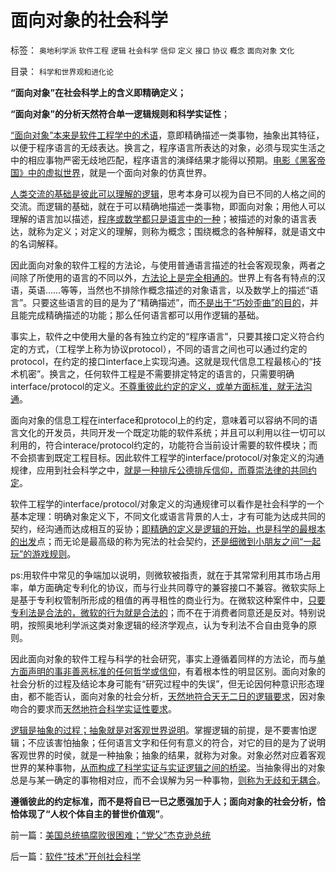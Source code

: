 # 面向对象的社会科学

标签： `奥地利学派` `软件工程` `逻辑` `社会科学` `信仰` `定义` `接口` `协议` `概念` `面向对象` `文化` 

目录： `科学和世界观和进化论`

**“面向对象”在社会科学上的含义即精确定义；**

**“面向对象”的分析天然符合单一逻辑规则和科学实证性**；

[“面向对象”本来是软件工程学中的术语](../../../2009/4/1/面向对象抽象模型社会经济分析.md)，意即精确描述一类事物，抽象出其特征，以便于程序语言的无歧表达。换言之，程序语言所表达的对象，必须与现实生活之中的相应事物严密无歧地匹配，程序语言的演绎结果才能得以预期。[电影《黑客帝国》中的虚拟世界](../../../2008/6/6/真理源自观察、思考、实践；而不是对权威的追随.md)，就是一个面向对象的仿真世界。

[人类交流的基础是彼此可以理解的逻辑](../../../2011/2/28/“独立的意识主权”相当于生物体的“免疫功能”.md)，思考本身可以视为自已不同的人格之间的交流。而逻辑的基础，就在于可以精确地描述一类事物，即面向对象；用他人可以理解的语言加以描述，[程序或数学都只是语言中的一种](../../../2011/5/14/滥用数学的逻辑混乱.md)；被描述的对象的语言表达，就称为定义；对定义的理解，则称为概念；围绕概念的各种解释，就是语文中的名词解释。

因此面向对象的软件工程的方法论，与使用普通语言描述的社会客观现象，两者之间除了所使用的语言的不同以外，[方法论上是完全相通的](../../../2010/2/11/哲学是科学的负担；方法论不是理论，也不是哲学.md)。世界上有各有特点的汉语，英语……等等，当然也不排除作概念描述的对象语言，以及数学上的描述“语言”。只要这些语言的目的是为了“精确描述”，而[不是出于“巧妙歪曲”的目的](http://blog.sina.com.cn/s/blog_5563a64d0100czl8.html)，并且能完成精确描述的功能；那么任何语言都可以用作逻辑的基础。

事实上，软件之中使用大量的各有独立约定的“程序语言”，只要其接口定义符合约定的方式，（工程学上称为协议protocol），不同的语言之间也可以通过约定的protocol，在约定的接口interface上实现沟通。这就是现代信息工程最核心的“技术机密”。换言之，任何软件工程是不需要排定特定的语言的，只需要明确interface/protocol的定义。[不尊重彼此约定的定义，或单方面标准，就无法沟通](../../../2010/5/4/科学开始于精确概念定义.md)。

面向对象的信息工程在interface和protocol上的约定，意味着可以容纳不同的语言文化的开发员，共同开发一个既定功能的软件系统；并且可以利用以往一切可以利用的，符合interace/protocol约定的，功能符合当前设计需要的软件模块；而不会损害到既定工程目标。因此软件工程学的interface/protocol/对象定义的沟通规律，应用到社会科学之中，[就是一种排斥公德排斥信仰，而尊崇法律的共同约定](../../../2010/1/31/沟通和合作，“文明冲突”进化到“和谐社会”.md)。

软件工程学的interface/protocol/对象定义的沟通规律可以看作是社会科学的一个基本定理：明确对象定义下，不同文化或语言背景的人士，才有可能为达成共同的契约，经沟通而达成相互的妥协；[即精确的定义是逻辑的开始，也是科学的最根本的出发](../../../2011/5/8/概念的逻辑定义和乱糟糟的智慧.md)点；而无论是最高级的称为宪法的社会契约，[还是细微到小朋友之间“一起玩”的游戏规则](../../../2009/6/10/骂行为，“不跟你玩”的成人版.md)。

ps:用软件中常见的争端加以说明，则微软被指责，就在于其常常利用其市场占用率，单方面确定专利化的协议，而与行业共同尊守的兼容接口不兼容。微软实际上是基于专利权管制所形成的租值的再寻租性的商业行为。在微软这种案件中，[只要专利法是合法的，微软的行为就是合法的](../../../2009/9/17/市场经济不能反垄断讨论集.md)；而不在于消费者同意还是反对。特别说明，按照奥地利学派这类对象逻辑的经济学观点，认为专利法不合自由竞争的原则。

因此面向对象的软件工程与科学的社会研究，事实上遵循着同样的方法论，而与[单方面声明的事非善恶标准的任何哲学或信仰](../../../2009/6/25/My&nbsp;God!我的上帝！绝对的真理存在吗？.md)，有着根本性的明显区别。面向对象的社会分析的过程及结论本身可能有“研究过程中的失误”，但无论因何种意识形态理由，都不能否认，面向对象的社会分析，[天然地符合天无二日的逻辑要求](../../../2009/6/9/正确处理宗教及唯心信仰和科学实证性的关系.md)，因对象吻合的要求而[天然地符合科学实证性要求](../../../2011/1/22/科学是真理的天敌,实证无所谓真理.md)。

[逻辑是抽象的过程；抽象就是对客观世界说明](../../../2011/3/3/语文也可成科学；沟通的科学.md)。掌握逻辑的前提，是不要害怕逻辑；不应该害怕抽象；任何语言文字和任何有意义的符合，对它的目的是为了说明客观世界的时侯，就是一种抽象；抽象的结果，就称为对象。对象必然对应着客观世界的某种事物，[从而构成了科学实证与实证逻辑之间的桥梁](../../../2011/2/21/科学标准和（哲学＝伪科学）.md)。当抽象得出的对象总是与某一确定的事物相对应，而不会误解为另一种事物，[则称为无歧和无耦合](../../../2009/10/25/国企的重组，和属性耦合，及失败的抽象.md)。



**遵循彼此的约定标准，而不是将自已一已之愿强加于人；面向对象的社会分析，恰恰体现了“人权个体自主的普世价值观”**。



前一篇：[美国总统搞腐败很困难；“党父”杰克逊总统](../../../2011/5/20/美国总统搞腐败很困难；“党父”杰克逊总统.md)

后一篇：[软件“技术”开创社会科学](../../../2011/5/22/软件“技术”开创社会科学.md)